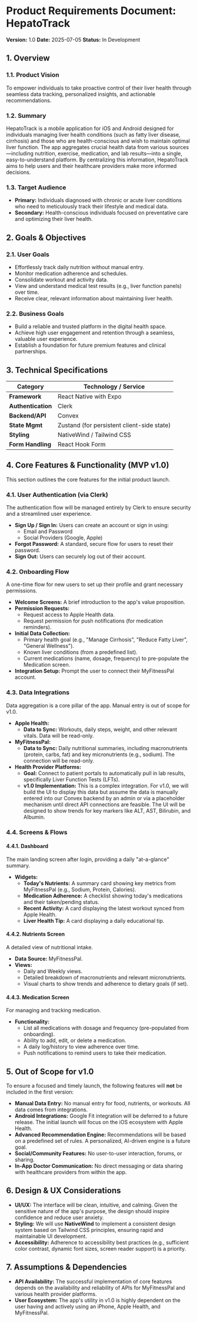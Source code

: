 # Product Requirements Document: HepatoTrack

**Version:** 1.0
**Date:** 2025-07-05
**Status:** In Development

## 1. Overview

### 1.1. Product Vision

To empower individuals to take proactive control of their liver health through seamless data tracking, personalized insights, and actionable recommendations.

### 1.2. Summary

HepatoTrack is a mobile application for iOS and Android designed for individuals managing liver health conditions (such as fatty liver disease, cirrhosis) and those who are health-conscious and wish to maintain optimal liver function. The app aggregates crucial health data from various sources—including nutrition, exercise, medication, and lab results—into a single, easy-to-understand platform. By centralizing this information, HepatoTrack aims to help users and their healthcare providers make more informed decisions.

### 1.3. Target Audience

* **Primary:** Individuals diagnosed with chronic or acute liver conditions who need to meticulously track their lifestyle and medical data.
* **Secondary:** Health-conscious individuals focused on preventative care and optimizing their liver health.

## 2. Goals & Objectives

### 2.1. User Goals

* Effortlessly track daily nutrition without manual entry.
* Monitor medication adherence and schedules.
* Consolidate workout and activity data.
* View and understand medical test results (e.g., liver function panels) over time.
* Receive clear, relevant information about maintaining liver health.

### 2.2. Business Goals

* Build a reliable and trusted platform in the digital health space.
* Achieve high user engagement and retention through a seamless, valuable user experience.
* Establish a foundation for future premium features and clinical partnerships.

## 3. Technical Specifications

| Category          | Technology / Service                               |
| ----------------- | -------------------------------------------------- |
| **Framework**     | React Native with Expo                             |
| **Authentication**| Clerk                                              |
| **Backend/API**   | Convex                                             |
| **State Mgmt**    | Zustand (for persistent client-side state)         |
| **Styling**       | NativeWind / Tailwind CSS                          |
| **Form Handling** | React Hook Form                                    |

## 4. Core Features & Functionality (MVP v1.0)

This section outlines the core features for the initial product launch.

### 4.1. User Authentication (via Clerk)

The authentication flow will be managed entirely by Clerk to ensure security and a streamlined user experience.

* **Sign Up / Sign In:** Users can create an account or sign in using:
  * Email and Password
  * Social Providers (Google, Apple)
* **Forgot Password:** A standard, secure flow for users to reset their password.
* **Sign Out:** Users can securely log out of their account.

### 4.2. Onboarding Flow

A one-time flow for new users to set up their profile and grant necessary permissions.

* **Welcome Screens:** A brief introduction to the app's value proposition.
* **Permission Requests:**
  * Request access to Apple Health data.
  * Request permission for push notifications (for medication reminders).
* **Initial Data Collection:**
  * Primary health goal (e.g., "Manage Cirrhosis", "Reduce Fatty Liver", "General Wellness").
  * Known liver conditions (from a predefined list).
  * Current medications (name, dosage, frequency) to pre-populate the Medication screen.
* **Integration Setup:** Prompt the user to connect their MyFitnessPal account.

### 4.3. Data Integrations

Data aggregation is a core pillar of the app. Manual entry is out of scope for v1.0.

* **Apple Health:**
  * **Data to Sync:** Workouts, daily steps, weight, and other relevant vitals. Data will be read-only.
* **MyFitnessPal:**
  * **Data to Sync:** Daily nutritional summaries, including macronutrients (protein, carbs, fat) and key micronutrients (e.g., sodium). The connection will be read-only.
* **Health Provider Platforms:**
  * **Goal:** Connect to patient portals to automatically pull in lab results, specifically Liver Function Tests (LFTs).
  * **v1.0 Implementation:** This is a complex integration. For v1.0, we will build the UI to display this data but assume the data is manually entered into our Convex backend by an admin or via a placeholder mechanism until direct API connections are feasible. The UI will be designed to show trends for key markers like ALT, AST, Bilirubin, and Albumin.

### 4.4. Screens & Flows

#### 4.4.1. Dashboard

The main landing screen after login, providing a daily "at-a-glance" summary.

* **Widgets:**
  * **Today's Nutrients:** A summary card showing key metrics from MyFitnessPal (e.g., Sodium, Protein, Calories).
  * **Medication Adherence:** A checklist showing today's medications and their taken/pending status.
  * **Recent Activity:** A card displaying the latest workout synced from Apple Health.
  * **Liver Health Tip:** A card displaying a daily educational tip.

#### 4.4.2. Nutrients Screen

A detailed view of nutritional intake.

* **Data Source:** MyFitnessPal.
* **Views:**
  * Daily and Weekly views.
  * Detailed breakdown of macronutrients and relevant micronutrients.
  * Visual charts to show trends and adherence to dietary goals (if set).

#### 4.4.3. Medication Screen

For managing and tracking medication.

* **Functionality:**
  * List all medications with dosage and frequency (pre-populated from onboarding).
  * Ability to add, edit, or delete a medication.
  * A daily log/history to view adherence over time.
  * Push notifications to remind users to take their medication.

## 5. Out of Scope for v1.0

To ensure a focused and timely launch, the following features will **not** be included in the first version:

* **Manual Data Entry:** No manual entry for food, nutrients, or workouts. All data comes from integrations.
* **Android Integrations:** Google Fit integration will be deferred to a future release. The initial launch will focus on the iOS ecosystem with Apple Health.
* **Advanced Recommendation Engine:** Recommendations will be based on a predefined set of rules. A personalized, AI-driven engine is a future goal.
* **Social/Community Features:** No user-to-user interaction, forums, or sharing.
* **In-App Doctor Communication:** No direct messaging or data sharing with healthcare providers from within the app.

## 6. Design & UX Considerations

* **UI/UX:** The interface will be clean, intuitive, and calming. Given the sensitive nature of the app's purpose, the design should inspire confidence and reduce user anxiety.
* **Styling:** We will use **NativeWind** to implement a consistent design system based on Tailwind CSS principles, ensuring rapid and maintainable UI development.
* **Accessibility:** Adherence to accessibility best practices (e.g., sufficient color contrast, dynamic font sizes, screen reader support) is a priority.

## 7. Assumptions & Dependencies

* **API Availability:** The successful implementation of core features depends on the availability and reliability of APIs for MyFitnessPal and various health provider platforms.
* **User Ecosystem:** The app's utility in v1.0 is highly dependent on the user having and actively using an iPhone, Apple Health, and MyFitnessPal.
